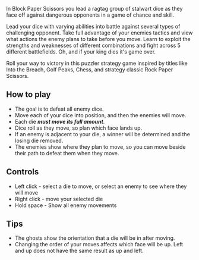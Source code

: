 In Block Paper Scissors you lead a ragtag group of stalwart dice as they face off against dangerous opponents in a game of chance and skill.

Lead your dice with varying abilities into battle against several types of challenging opponent. Take full advantage of your enemies tactics and view what actions the enemy plans to take before you move. Learn to exploit the strengths and weaknesses of different combinations and fight across 5 different battlefields. Oh, and if your king dies it's game over.

Roll your way to victory in this puzzler strategy game inspired by titles like Into the Breach, Golf Peaks, Chess, and strategy classic Rock Paper Scissors.

## How to play
- The goal is to defeat all enemy dice.
- Move each of your dice into position, and then the enemies will move.
- Each die ***must move its full amount***.
- Dice roll as they move, so plan which face lands up.
- If an enemy is adjacent to your die, a winner will be determined and the losing die removed.
- The enemies show where they plan to move, so you can move beside their path to defeat them when they move.

## Controls
- Left click - select a die to move, or select an enemy to see where they will move
- Right click - move your selected die
- Hold space - Show all enemy movements

## Tips
- The ghosts show the orientation that a die will be in after moving.
- Changing the order of your moves affects which face will be up. Left and up does not have the same result as up and left.
